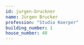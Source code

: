 ```yaml
---
id: jurgen-bruckner
name: Jürgen Brucker
profession: "Studio Koerper"
building_number: 1
house_number: 48
---
```

